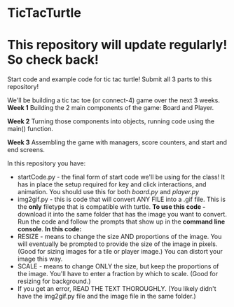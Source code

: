 # TicTacTurtle
# This repository will update regularly! So check back!
Start code and example code for tic tac turtle! Submit all 3 parts to this repository!

We'll be building a tic tac toe (or connect-4) game over the next 3 weeks. 
**Week 1**
  Building the 2 main components of the game: Board and Player.
  
**Week 2**
  Turning those components into objects, running code using the main() function.
  
**Week 3**
  Assembling the game with managers, score counters, and start and end screens.
  

In this repository you have:
* startCode.py - the final form of start code we'll be using for the class! It has in place the setup required for key and click interactions, and animation. You should use this for both *board.py* and *player.py*
* img2gif.py - this is code that will convert ANY FILE into a .gif file. This is the **only** filetype that is compatible with turtle. 
**To use this code -** download it into the same folder that has the image you want to convert. Run the code and follow the prompts that show up in the **command line console**. 
**In this code:**
* RESIZE - means to change the size AND proportions of the image. You will eventually be prompted to provide the size of the image in pixels. (Good for sizing images for a tile or player image.) You can distort your image this way.
* SCALE - means to change ONLY the size, but keep the proportions of the image. You'll have to enter a fraction by which to scale. (Good for resizing for background.)
* If you get an error, READ THE TEXT THOROUGHLY. (You likely didn't have the img2gif.py file and the image file in the same folder.)
